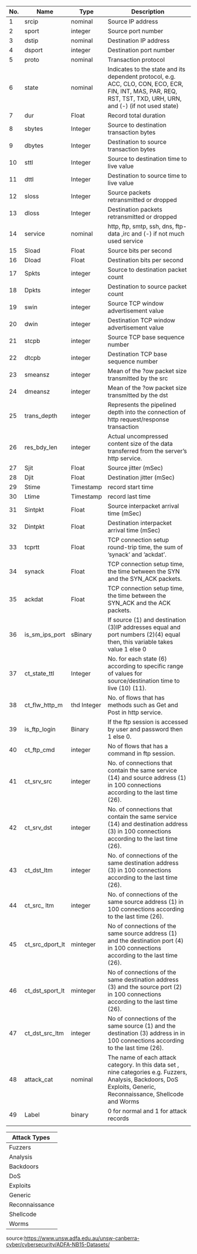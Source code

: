 | No.  | Name            | Type         | Description                                                                                                                                                        |
|------|-----------------|--------------|--------------------------------------------------------------------------------------------------------------------------------------------------------------------|
| 1    | srcip           | nominal      | Source IP address                                                                                                                                                  |
| 2    | sport           | integer      | Source port number                                                                                                                                                 |
| 3    | dstip           | nominal      | Destination IP address                                                                                                                                             |
| 4    | dsport          | integer      | Destination port number                                                                                                                                            |
| 5    | proto           | nominal      | Transaction protocol                                                                                                                                               |
| 6    | state           | nominal      | Indicates to the state and its dependent protocol, e.g. ACC, CLO, CON, ECO, ECR, FIN, INT, MAS, PAR, REQ, RST, TST, TXD, URH, URN, and (-) (if not used state)     |
| 7    | dur             | Float        | Record total duration                                                                                                                                              |
| 8    | sbytes          | Integer      | Source to destination transaction bytes                                                                                                                            |
| 9    | dbytes          | Integer      | Destination to source transaction bytes                                                                                                                            |
| 10   | sttl            | Integer      | Source to destination time to live value                                                                                                                           |
| 11   | dttl            | Integer      | Destination to source time to live value                                                                                                                           |
| 12   | sloss           | Integer      | Source packets retransmitted or dropped                                                                                                                            |
| 13   | dloss           | Integer      | Destination packets retransmitted or dropped                                                                                                                       |
| 14   | service         | nominal      | http, ftp, smtp, ssh, dns, ftp-data ,irc and (-) if not much used service                                                                                          |
| 15   | Sload           | Float        | Source bits per second                                                                                                                                             |
| 16   | Dload           | Float        | Destination bits per second                                                                                                                                        |
| 17   | Spkts           | integer      | Source to destination packet count                                                                                                                                 |
| 18   | Dpkts           | integer      | Destination to source packet count                                                                                                                                 |
| 19   | swin            | integer      | Source TCP window advertisement value                                                                                                                              |
| 20   | dwin            | integer      | Destination TCP window advertisement value                                                                                                                         |
| 21   | stcpb           | integer      | Source TCP base sequence number                                                                                                                                    |
| 22   | dtcpb           | integer      | Destination TCP base sequence number                                                                                                                               |
| 23   | smeansz         | integer      | Mean of the ?ow packet size transmitted by the src                                                                                                                 |
| 24   | dmeansz         | integer      | Mean of the ?ow packet size transmitted by the dst                                                                                                                 |
| 25   | trans_depth     | integer      | Represents the pipelined depth into the connection of http request/response transaction                                                                            |
| 26   | res_bdy_len     | integer      | Actual uncompressed content size of the data transferred from the server’s http service.                                                                           |
| 27   | Sjit            | Float        | Source jitter (mSec)                                                                                                                                               |
| 28   | Djit            | Float        | Destination jitter (mSec)                                                                                                                                          |
| 29   | Stime           | Timestamp    | record start time                                                                                                                                                  |
| 30   | Ltime           | Timestamp    | record last time                                                                                                                                                   |
| 31   | Sintpkt         | Float        | Source interpacket arrival time (mSec)                                                                                                                             |
| 32   | Dintpkt         | Float        | Destination interpacket arrival time (mSec)                                                                                                                        |
| 33   | tcprtt          | Float        | TCP connection setup round-trip time, the sum of ’synack’ and ’ackdat’.                                                                                            |
| 34   | synack          | Float        | TCP connection setup time, the time between the SYN and the SYN_ACK packets.                                                                                       |
| 35   | ackdat          | Float        | TCP connection setup time, the time between the SYN_ACK and the ACK packets.                                                                                       |
| 36   | is_sm_ips_port  | sBinary      | If source (1) and destination (3)IP addresses equal and port numbers (2)(4) equal then, this variable takes value 1 else 0                                         |
| 37   | ct_state_ttl    | Integer      | No. for each state (6) according to specific range of values for source/destination time to live (10) (11).                                                        |
| 38   | ct_flw_http_m   | thd Integer  | No. of flows that has methods such as Get and Post in http service.                                                                                                |
| 39   | is_ftp_login    | Binary       | If the ftp session is accessed by user and password then 1 else 0.                                                                                                 |
| 40   | ct_ftp_cmd      | integer      | No of flows that has a command in ftp session.                                                                                                                     |
| 41   | ct_srv_src      | integer      | No. of connections that contain the same service (14) and source address (1) in 100 connections according to the last time (26).                                   |
| 42   | ct_srv_dst      | integer      | No. of connections that contain the same service (14) and destination address (3) in 100 connections according to the last time (26).                              |
| 43   | ct_dst_ltm      | integer      | No. of connections of the same destination address (3) in 100 connections according to the last time (26).                                                         |
| 44   | ct_src_ ltm     | integer      | No. of connections of the same source address (1) in 100 connections according to the last time (26).                                                              |
| 45   | ct_src_dport_lt | minteger     | No of connections of the same source address (1) and the destination port (4) in 100 connections according to the last time (26).                                  |
| 46   | ct_dst_sport_lt | minteger     | No of connections of the same destination address (3) and the source port (2) in 100 connections according to the last time (26).                                  |
| 47   | ct_dst_src_ltm  | integer      | No of connections of the same source (1) and the destination (3) address in in 100 connections according to the last time (26).                                    |
| 48   | attack_cat      | nominal      | The name of each attack category. In this data set , nine categories e.g. Fuzzers, Analysis, Backdoors, DoS Exploits, Generic, Reconnaissance, Shellcode and Worms |
| 49   | Label           | binary       | 0 for normal and 1 for attack records                                                                                                                              |
|      |                 |              |                                                                                                                                                                    |



| Attack Types   |
|----------------|
| Fuzzers        |
| Analysis       |
| Backdoors      |
| DoS            |
| Exploits       |
| Generic        |
| Reconnaissance |
| Shellcode      |
| Worms          |


source:https://www.unsw.adfa.edu.au/unsw-canberra-cyber/cybersecurity/ADFA-NB15-Datasets/
